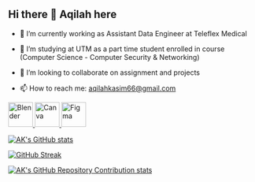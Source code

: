 ## Hi there 👋 Aqilah here

- 🔭 I’m currently working as Assistant Data Engineer at Teleflex Medical

- 🌱 I’m studying at UTM as a part time student enrolled in course (Computer Science - Computer Security & Networking)

- 👯 I’m looking to collaborate on assignment and projects

- 📫 How to reach me: aqilahkasim66@gmail.com

<p>
  
<a href="https://www.blender.org/"><img src="https://cdn.jsdelivr.net/gh/devicons/devicon@latest/icons/blender/blender-original.svg" alt="Blender" width="50" height="50"/>
<a href="https://www.canva.com/"><img src="https://cdn.jsdelivr.net/gh/devicons/devicon@latest/icons/canva/canva-original.svg" alt="Canva" width="50" height="50"/>
<a href="https://www.figma.com/"><img src="https://cdn.jsdelivr.net/gh/devicons/devicon@latest/icons/figma/figma-original.svg" alt="Figma" width="50" height="50"/>

</p>

![AK's GitHub stats](https://github-readme-stats.vercel.app/api?username=aqilahkasim&show_icons=true&theme=robot)

![GitHub Streak](https://github-readme-streak-stats.herokuapp.com?user=kkyng14&show_icons=true&theme=robot)

![AK's GitHub Repository Contribution stats](https://github-contributor-stats.vercel.app/api?username=aqilahkasim&hide=B&theme=robot)

